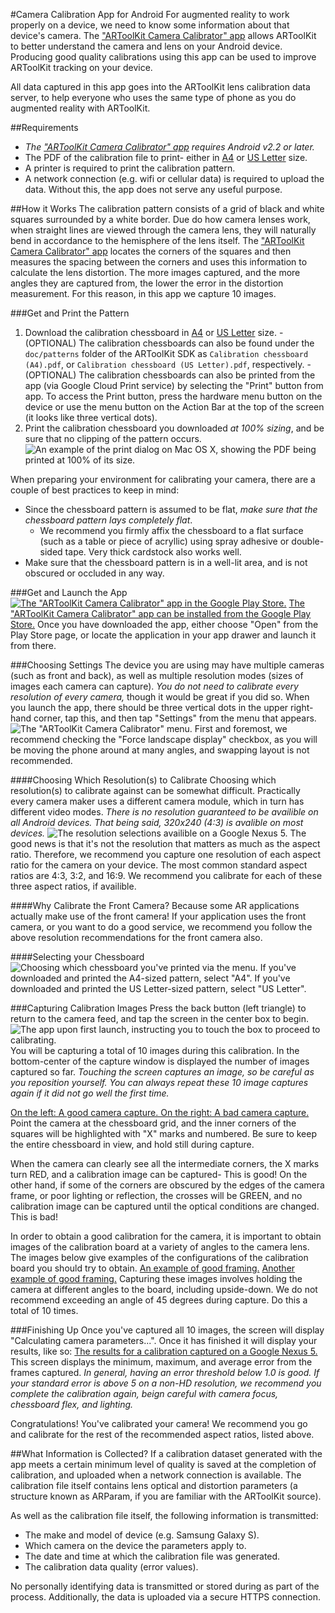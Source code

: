 #Camera Calibration App for Android
For augmented reality to work properly on a device, we need to know some information about that device's camera. The ["ARToolKit Camera Calibrator" app][playstore] allows ARToolKit to better understand the camera and lens on your Android device. Producing good quality calibrations using this app can be used to improve ARToolKit tracking on your device.

All data captured in this app goes into the ARToolKit lens calibration data server, to help everyone who uses the same type of phone as you do augmented reality with ARToolKit.

##Requirements
* *The ["ARToolKit Camera Calibrator" app][playstore] requires Android v2.2 or later.*
* The PDF of the calibration file to print- either in [A4][patterna4] or [US Letter][patternus] size.
* A printer is required to print the calibration pattern.
* A network connection (e.g. wifi or cellular data) is required to upload the data. Without this, the app does not serve any useful purpose.


##How it Works
The calibration pattern consists of a grid of black and white squares surrounded by a white border. Due do how camera lenses work, when straight lines are viewed through the camera lens, they will naturally bend in accordance to the hemisphere of the lens itself. The ["ARToolKit Camera Calibrator" app][playstore] locates the corners of the squares and then measures the spacing between the corners and uses this information to calculate the lens distortion. The more images captured, and the more angles they are captured from, the lower the error in the distortion measurement. For this reason, in this app we capture 10 images.

###Get and Print the Pattern
1.   Download the calibration chessboard in [A4][patterna4] or [US Letter][patternus] size.
    -   (OPTIONAL) The calibration chessboards can also be found under the `doc/patterns` folder of the ARToolKit SDK as `Calibration chessboard (A4).pdf`, or `Calibration chessboard (US Letter).pdf`, respectively.
    -   (OPTIONAL) The calibration chessboards can also be printed from the app (via Google Cloud Print service) by selecting the "Print" button from app. To access the Print button, press the hardware menu button on the device or use the menu button on the Action Bar at the top of the screen (it looks like three vertical dots).
2.   Print the calibration chessboard you downloaded *at 100% sizing*, and be sure that no clipping of the pattern occurs.
![An example of the print dialog on Mac OS X, showing the PDF being printed at 100% of its size.][print_dialog]

When preparing your environment for calibrating your camera, there are a couple of best practices to keep in mind:

-   Since the chessboard pattern is assumed to be flat, *make sure that the chessboard pattern lays completely flat*.
    -   We recommend you firmly affix the chessboard to a flat surface (such as a table or piece of acryllic) using spray adhesive or double-sided tape. Very thick cardstock also works well.
-   Make sure that the chessboard pattern is in a well-lit area, and is not obscured or occluded in any way.


###Get and Launch the App
[![The "ARToolKit Camera Calibrator" app in the Google Play Store.][play_store]][playstore]
[The "ARToolKit Camera Calibrator" app can be installed from the Google Play Store.][playstore] Once you have downloaded the app, either choose "Open" from the Play Store page, or locate the application in your app drawer and launch it from there.

###Choosing Settings
The device you are using may have multiple cameras (such as front and back), as well as multiple resolution modes (sizes of images each camera can capture). _You do not need to calibrate every resolution of every camera,_ though it would be great if you did so. When you launch the app, there should be three vertical dots in the upper right-hand corner, tap this, and then tap "Settings" from the menu that appears.
![The "ARToolKit Camera Calibrator" menu.][menu]
First and foremost, we recommend checking the "Force landscape display" checkbox, as you will be moving the phone around at many angles, and swapping layout is not recommended.

####Choosing Which Resolution(s) to Calibrate
Choosing which resolution(s) to calibrate against can be somewhat difficult. Practically every camera maker uses a different camera module, which in turn has different video modes. *There is no resolution guaranteed to be availible on all Android devices. That being said, 320x240 (4:3) is avalible on most devices.*
![The resolution selections availible on a Google Nexus 5.][resolutions]
The good news is that it's not the resolution that matters as much as the aspect ratio. Therefore, we recommend you capture one resolution of each aspect ratio for the camera on your device. The most common standard aspect ratios are 4:3, 3:2, and 16:9. We recommend you calibrate for each of these three aspect ratios, if availible.

####Why Calibrate the Front Camera?
Because some AR applications actually make use of the front camera! If your application uses the front camera, or you want to do a good service, we recommend you follow the above resolution recommendations for the front camera also.

####Selecting your Chessboard
![Choosing which chessboard you've printed via the menu.][paper]
If you've downloaded and printed the A4-sized pattern, select "A4". If you've downloaded and printed the US Letter-sized pattern, select "US Letter".

###Capturing Calibration Images
Press the back button (left triangle) to return to the camera feed, and tap the screen in the center box to begin.
![The app upon first launch, instructing you to touch the box to proceed to calibrating.][beginning]
You will be capturing a total of 10 images during this calibration. In the bottom-center of the capture window is displayed the number of images captured so far. *Touching the screen captures an image, so be careful as you reposition yourself. You can always repeat these 10 image captures again if it did not go well the first time.*

[On the left: A good camera capture. On the right: A bad camera capture.][good_bad]
Point the camera at the chessboard grid, and the inner corners of the squares will be highlighted with "X" marks and numbered. Be sure to keep the entire chessboard in view, and hold still during capture.

When the camera can clearly see all the intermediate corners, the X marks turn RED, and a calibration image can be captured- This is good! On the other hand, if some of the corners are obscured by the edges of the camera frame, or poor lighting or reflection, the crosses will be GREEN, and no calibration image can be captured until the optical conditions are changed. This is bad!

In order to obtain a good calibration for the camera, it is important to obtain images of the calibration board at a variety of angles to the camera lens. The images below give examples of the configurations of the calibration board you should try to obtain.
[An example of good framing.][framed1] [Another example of good framing.][framed2]
Capturing these images involves holding the camera at different angles to the board, including upside-down. We do not recommend exceeding an angle of 45 degrees during capture. Do this a total of 10 times.

###Finishing Up
Once you've captured all 10 images, the screen will display "Calculating camera parameters...". Once it has finished it will display your results, like so:
[The results for a calibration captured on a Google Nexus 5.][results]
This screen displays the minimum, maximum, and average error from the frames captured. *In general, having an error threshold below 1.0 is good. If your standard error is above 5 on a non-HD resolution, we recommend you complete the calibration again, beign careful with camera focus, chessboard flex, and lighting.*

Congratulations! You've calibrated your camera! We recommend you go and calibrate for the rest of the recommended aspect ratios, listed above.

##What Information is Collected?
If a calibration dataset generated with the app meets a certain minimum level of quality is saved at the completion of calibration, and uploaded when a network connection is available. The calibration file itself contains lens optical and distortion parameters (a structure known as ARParam, if you are familiar with the ARToolKit source).

As well as the calibration file itself, the following information is transmitted:

-   The make and model of device (e.g. Samsung Galaxy S).
-   Which camera on the device the parameters apply to.
-   The date and time at which the calibration file was generated.
-   The calibration data quality (error values).

No personally identifying data is transmitted or stored during as part of the process. Additionally, the data is uploaded via a secure HTTPS connection.

[playstore]:https://play.google.com/store/apps/details?id=com.artoolworks.ar.utils.calib_camera
[patterna4]: http://artoolkit.org/docs/Calibration%20chessboard%20(A4).pdf
[patternus]: http://artoolkit.org/docs/Calibration%20chessboard%20(US%20Letter).pdf
[print_dialog]: :print_dialog.png
[play_store]: :play_store.png
[menu]: :menu.png
[resolutions]: :resolutions.png
[cameras]: :cameras.png
[paper]: :paper.png
[beginning]: :beginning.png
[good_bad]: :good_bad.png
[framed1]: :framed1.png
[framed2]: :framed2.png
[results]: :results.png
